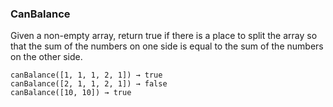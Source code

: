### CanBalance    

Given a non-empty array, return true if there is a place to split the array so that 
the sum of the numbers on one side is equal to the sum of the numbers on the other side.
```
canBalance([1, 1, 1, 2, 1]) → true
canBalance([2, 1, 1, 2, 1]) → false
canBalance([10, 10]) → true
```
